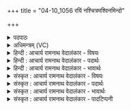 +++
title = "04-10_1056 रयिं नश्चित्रमश्विनमिन्दो"

+++
<details><summary>पदपाठः</summary>

र꣣यि꣢म्। नः꣣। चित्र꣢म्। अ꣣श्वि꣡न꣢म्। इ꣡न्दो꣢꣯। वि꣣श्वा꣡यु꣢म्। वि꣣श्व꣢। आ꣣युम्। आ꣢। भ꣣र। अ꣡थ꣢꣯। नः꣣। व꣡स्य꣢꣯सः। कृ꣣धि। १०५६।
</details>

<details><summary>अधिमन्त्रम् (VC)</summary>

- पवमानः सोमः
- हिरण्यस्तूप आङ्गिरसः
- गायत्री
- षड्जः
</details>

<details><summary>हिन्दी : आचार्य रामनाथ वेदालंकार - विषयः</summary>

आगे पुनः परमात्मा और राजा का ही विषय कहा गया है।
</details>

<details><summary>हिन्दी : आचार्य रामनाथ वेदालंकार - पदार्थः</summary>

पदार्थान्वयभाषाः -  हे (इन्दो) चन्द्रमा के समान आह्लाददायक परमैश्वर्यशालिन् जगदीश्वर वा राजन् ! आप (नः) हमारे लिए (चित्रम्) अद्भुत,चित्र-विचित्र (अश्विनम्) शीघ्रगामी, (विश्वायुम्) पूर्ण आयु देनेवाला अथवा सब मनुष्यों का हित करनेवाला (रयिम्) धन (आ भर) प्राप्त कराओ। (अथ) इस प्रकार (नः) हमें (वस्यसः) अतिशय ऐश्वर्यवान् (कृधि) करो ॥१०॥
</details>

<details><summary>हिन्दी : आचार्य रामनाथ वेदालंकार - भावार्थः</summary>

भावार्थभाषाः -  वही धन वास्तव में धन होता है,जिससे पूर्ण आयु और सब मनुष्यों का हित सिद्ध हो। जो विलास में लिप्त करके आयु को क्षय करनेवाला तथा दीनजनों से द्वेष करनेवाला धन होता है वह धन नहीं,किन्तु मौत होती है ॥१०॥
</details>

<details><summary>संस्कृत : आचार्य रामनाथ वेदालंकार - विषयः</summary>

अथ पुनरपि परमात्मनृपत्योरेव विषयं प्राह।
</details>

<details><summary>संस्कृत : आचार्य रामनाथ वेदालंकार - पदार्थः</summary>

पदार्थान्वयभाषाः -  हे (इन्दो) चन्द्रवदाह्लादक परमैश्वर्यशालिन् जगदीश्वर नृपते वा ! त्वम् (नः) अस्मभ्यम् (चित्रम्) अद्भुतम्,चित्रविचित्रम्, (अश्विनम्) आशुगामिनम्, (विश्वायुम्) पूर्णायुष्करम् यद्वा विश्वजनहितकरम्।[आयुष् शब्दवदुकारान्तोऽप्यायुर्वाचक आयुशब्दोऽस्ति। ‘आयु’ इति मनुष्यनामसु च पठितम् निघं० २।३।] (रयिम्) धनम्(आ भर)आहर। (अथ) एवम् (नः) अस्मान्(वस्यसः)अतिशयेन वसुमतः (कृधि) कुरु ॥१०॥
</details>

<details><summary>संस्कृत : आचार्य रामनाथ वेदालंकार - भावार्थः</summary>

भावार्थभाषाः -  तदेव धनं वस्तुतो धनं भवति येन पूर्णमायुर्विश्वेषां मनुष्याणां हितं च साध्यते,यत्तु विलासे संलिप्यायुःक्षयकरं दीनजनविद्वेषकरं च तद्धनं धनं च किन्तु मृत्युरेव ॥१०॥
</details>

<details><summary>संस्कृत : आचार्य रामनाथ वेदालंकार - पादटिप्पनी</summary>

टिप्पणी:   १. ऋ० ९।४।१०।
</details>
